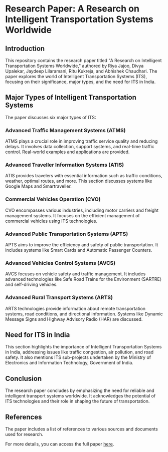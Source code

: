 # Research Paper: A Research on Intelligent Transportation Systems Worldwide

## Introduction
This repository contains the research paper titled "A Research on Intelligent Transportation Systems Worldwide," authored by Riya Jajoo, Divya Upalekar, Jaydeep Lilaramani, Ritu Kukreja, and Abhishek Chaudhari. The paper explores the world of Intelligent Transportation Systems (ITS), focusing on their significance, major types, and the need for ITS in India.

## Major Types of Intelligent Transportation Systems
The paper discusses six major types of ITS:

### Advanced Traffic Management Systems (ATMS)
ATMS plays a crucial role in improving traffic service quality and reducing delays. It involves data collection, support systems, and real-time traffic control. Real-world examples and applications are provided.

### Advanced Traveller Information Systems (ATIS)
ATIS provides travelers with essential information such as traffic conditions, weather, optimal routes, and more. This section discusses systems like Google Maps and Smartraveller.

### Commercial Vehicles Operation (CVO)
CVO encompasses various industries, including motor carriers and freight management systems. It focuses on the efficient management of commercial vehicles using ITS technologies.

### Advanced Public Transportation Systems (APTS)
APTS aims to improve the efficiency and safety of public transportation. It includes systems like Smart Cards and Automatic Passenger Counters.

### Advanced Vehicles Control Systems (AVCS)
AVCS focuses on vehicle safety and traffic management. It includes advanced technologies like Safe Road Trains for the Environment (SARTRE) and self-driving vehicles.

### Advanced Rural Transport Systems (ARTS)
ARTS technologies provide information about remote transportation systems, road conditions, and directional information. Systems like Dynamic Message Signs and Highway Advisory Radio (HAR) are discussed.

## Need for ITS in India
This section highlights the importance of Intelligent Transportation Systems in India, addressing issues like traffic congestion, air pollution, and road safety. It also mentions ITS sub-projects undertaken by the Ministry of Electronics and Information Technology, Government of India.

## Conclusion
The research paper concludes by emphasizing the need for reliable and intelligent transport systems worldwide. It acknowledges the potential of ITS technologies and their role in shaping the future of transportation.

## References
The paper includes a list of references to various sources and documents used for research.

For more details, you can access the full paper [here](link-to-your-paper.pdf).

